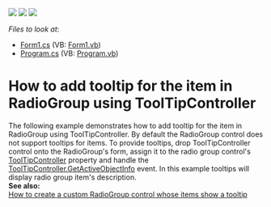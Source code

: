 <!-- default badges list -->
![](https://img.shields.io/endpoint?url=https://codecentral.devexpress.com/api/v1/VersionRange/128618918/13.1.4%2B)
[![](https://img.shields.io/badge/Open_in_DevExpress_Support_Center-FF7200?style=flat-square&logo=DevExpress&logoColor=white)](https://supportcenter.devexpress.com/ticket/details/E3475)
[![](https://img.shields.io/badge/📖_How_to_use_DevExpress_Examples-e9f6fc?style=flat-square)](https://docs.devexpress.com/GeneralInformation/403183)
<!-- default badges end -->
<!-- default file list -->
*Files to look at*:

* [Form1.cs](./CS/RadioGroupControlToolTip/Form1.cs) (VB: [Form1.vb](./VB/RadioGroupControlToolTip/Form1.vb))
* [Program.cs](./CS/RadioGroupControlToolTip/Program.cs) (VB: [Program.vb](./VB/RadioGroupControlToolTip/Program.vb))
<!-- default file list end -->
# How to add tooltip for the item in RadioGroup using ToolTipController


<p>The following example demonstrates how to add tooltip for the item in RadioGroup using ToolTipController. By default the RadioGroup control does not support tooltips for items. To provide tooltips, drop ToolTipController control onto the RadioGroup's form, assign it to the radio group control's <a href="http://documentation.devexpress.com/#WindowsForms/DevExpressXtraEditorsContainerEditorContainer_ToolTipControllertopic"><u>ToolTipController</u></a> property and handle the <a href="http://documentation.devexpress.com/#WindowsForms/DevExpressUtilsToolTipController_GetActiveObjectInfotopic"><u>ToolTipController.GetActiveObjectInfo</u></a> event. In this example tooltips will display radio group item's description.<br />
<strong>See also:</strong><strong><br />
</strong><a href="https://www.devexpress.com/Support/Center/p/E3477">How to create a custom RadioGroup control whose items show a tooltip</a></p>

<br/>


